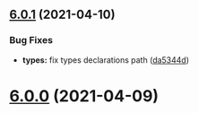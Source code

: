 ## [6.0.1](https://github.com/nfroidure/yerror/compare/v6.0.0...v6.0.1) (2021-04-10)


### Bug Fixes

* **types:** fix types declarations path ([da5344d](https://github.com/nfroidure/yerror/commit/da5344ddc3aa47f0867a1cc720f0bde02943932a))



# [6.0.0](https://github.com/nfroidure/yerror/compare/v5.0.0...v6.0.0) (2021-04-09)



